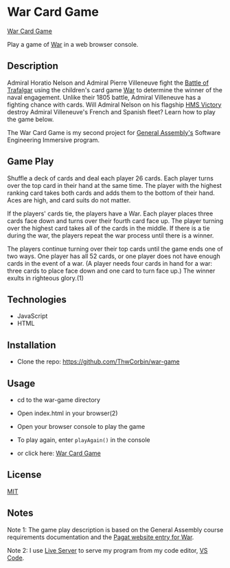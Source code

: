 # War Card Game

[War Card Game](https://thwcorbin.github.io/war-game/ "Tom's War card game")

Play a game of [War](https://www.pagat.com/war/war.html "Pagat entry for War card game") in a web browser console.

## Description

Admiral Horatio Nelson and Admiral Pierre Villeneuve fight the [Battle of Trafalgar](https://www.britannica.com/event/Battle-of-Trafalgar-European-history "Encyclopedia Britannica entry for the Battle of Trafalgar") using the children's card game [War](https://www.pagat.com/war/war.html "Pagat entry for War card game") to determine the winner of the naval engagement. Unlike their 1805 battle, Admiral Villeneuve has a fighting chance with cards. Will Admiral Nelson on his flagship [HMS Victory](https://www.britannica.com/topic/Victory-British-ship "Encyclopedia Britannica entry for the HMS Victory") destroy Admiral Villeneuve's French and Spanish fleet? Learn how to play the game below.

The War Card Game is my second project for [General Assembly's](https://generalassemb.ly/ "General Assembly homepage") Software Engineering Immersive program.

## Game Play

Shuffle a deck of cards and deal each player 26 cards. Each player turns over the top card in their hand at the same time. The player with the highest ranking card takes both cards and adds them to the bottom of their hand. Aces are high, and card suits do not matter.

If the players' cards tie, the players have a War. Each player places three cards face down and turns over their fourth card face up. The player turning over the highest card takes all of the cards in the middle. If there is a tie during the war, the players repeat the war process until there is a winner.

The players continue turning over their top cards until the game ends one of two ways. One player has all 52 cards, or one player does not have enough cards in the event of a war. (A player needs four cards in hand for a war: three cards to place face down and one card to turn face up.) The winner exults in righteous glory.(1)

## Technologies

- JavaScript
- HTML

## Installation

- Clone the repo: https://github.com/ThwCorbin/war-game

## Usage

- cd to the war-game directory
- Open index.html in your browser(2)
- Open your browser console to play the game
- To play again, enter `playAgain()` in the console

- or click here: [War Card Game](https://thwcorbin.github.io/war-game/ "Tom's War card game")

## License

[MIT](LICENSE.txt "MIT License text file")

## Notes

Note 1: The game play description is based on the General Assembly course requirements documentation and the [Pagat website entry for War](https://www.pagat.com/war/war.html "Pagat entry for War card game").

Note 2: I use [Live Server](https://marketplace.visualstudio.com/items?itemName=ritwickdey.LiveServer "Live Server extension") to serve my program from my code editor, [VS Code](https://code.visualstudio.com/ "Visual Studio Code editor").
